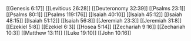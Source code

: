 [[Genesis 6:17]]
[[Leviticus 26:28]]
[[Deuteronomy 32:39]]
[[Psalms 23:1]]
[[Psalms 80:1]]
[[Psalms 119:176]]
[[Isaiah 40:10]]
[[Isaiah 45:12]]
[[Isaiah 48:15]]
[[Isaiah 51:12]]
[[Isaiah 56:8]]
[[Jeremiah 23:3]]
[[Jeremiah 31:8]]
[[Ezekiel 5:8]]
[[Ezekiel 6:3]]
[[Hosea 5:14]]
[[Zechariah 9:16]]
[[Zechariah 10:3]]
[[Matthew 13:11]]
[[Luke 19:10]]
[[John 10:16]]
